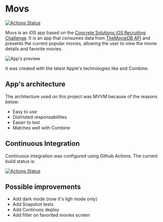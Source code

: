 # Movs

[![Actions Status](https://github.com/luis-gustavo/ios-recruiting-brazil/workflows/CI/badge.svg)](https://github.com/luis-gustavo/ios-recruiting-brazil/actions)

Movs is an iOS app based on the [Concrete Solutions iOS Recruiting Challenge](https://github.com/concretesolutions/ios-recruiting-brazil). It is an app that consumes data from [TheMovieDB API](https://developers.themoviedb.org/3/getting-started/introduction) and presents the current popular movies, allowing the user to view the movie details and favorite movies.

![App's preview](https://github.com/luis-gustavo/ios-recruiting-brazil/blob/dev/app-preview/app-preview.gif)

It was created with the latest Apple's technologies like and Combine.

## App's architecture

The architecture used on this project was MVVM because of the reasons below:

* Easy to use
* Distriuted responsabilities 
* Easier to test
* Matches well with Combine

## Continuous Integration

Continuous integration was configured using Github Actions. The current build status is:

[![Actions Status](https://github.com/luis-gustavo/ios-recruiting-brazil/workflows/CI/badge.svg)](https://github.com/luis-gustavo/ios-recruiting-brazil/actions)

## Possible improvements

* Add dark mode (now it's ligh mode only)
* Add Snapshot tests
* Add Continuos deploy
* Add filter on favorited movies screen

